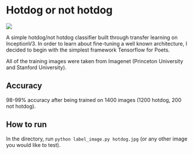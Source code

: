 # Hotdog or not hotdog
![](https://media.giphy.com/media/3ohzdSmUdpinK1sX3G/giphy.gif)

A simple hotdog/not hotdog classifier built through transfer learning on InceptionV3. In order to learn about fine-tuning a well known architecture, I decided to begin with the simplest framework Tensorflow for Poets.

All of the training images were taken from Imagenet (Princeton University and Stanford University).

## Accuracy
98-99% accuracy after being trained on 1400 images (1200 hotdog, 200 not hotdog).
## How to run
In the directory, run `python label_image.py hotdog.jpg` (or any other image you would like to test).
